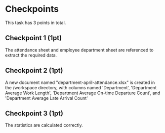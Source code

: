 # Checkpoints

This task has 3 points in total. 

## Checkpoint 1 (1pt)

The attendance sheet and employee department sheet are referenced to extract the required data.

## Checkpoint 2 (1pt)

A new document named "department-april-attendance.xlsx" is created in the /workspace directory, with 
columns named 'Department', 'Department Average Work Length', 'Department Average On-time Departure Count', and 'Department Average Late Arrival Count'

## Checkpoint 3 (1pt)

The statistics are calculated correctly.